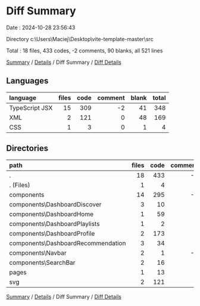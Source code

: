# Diff Summary

Date : 2024-10-28 23:56:43

Directory c:\\Users\\Maciej\\Desktop\\vite-template-master\\src

Total : 18 files,  433 codes, -2 comments, 90 blanks, all 521 lines

[Summary](results.md) / [Details](details.md) / Diff Summary / [Diff Details](diff-details.md)

## Languages
| language | files | code | comment | blank | total |
| :--- | ---: | ---: | ---: | ---: | ---: |
| TypeScript JSX | 15 | 309 | -2 | 41 | 348 |
| XML | 2 | 121 | 0 | 48 | 169 |
| CSS | 1 | 3 | 0 | 1 | 4 |

## Directories
| path | files | code | comment | blank | total |
| :--- | ---: | ---: | ---: | ---: | ---: |
| . | 18 | 433 | -2 | 90 | 521 |
| . (Files) | 1 | 4 | 0 | 0 | 4 |
| components | 14 | 295 | -2 | 39 | 332 |
| components\\DashboardDiscover | 3 | 10 | 0 | 1 | 11 |
| components\\DashboardHome | 1 | 59 | 0 | 10 | 69 |
| components\\DashboardPlaylists | 1 | 2 | 0 | 0 | 2 |
| components\\DashboardProfile | 2 | 173 | 0 | 27 | 200 |
| components\\DashboardRecommendation | 3 | 34 | 0 | -5 | 29 |
| components\\Navbar | 2 | 1 | -2 | 1 | 0 |
| components\\SearchBar | 2 | 16 | 0 | 5 | 21 |
| pages | 1 | 13 | 0 | 3 | 16 |
| svg | 2 | 121 | 0 | 48 | 169 |

[Summary](results.md) / [Details](details.md) / Diff Summary / [Diff Details](diff-details.md)